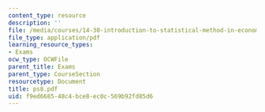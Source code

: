 ```yaml
---
content_type: resource
description: ''
file: /media/courses/14-30-introduction-to-statistical-method-in-economics-spring-2006/f9ed668548c4bce8ec0c569b92fd85d6_ps8.pdf
file_type: application/pdf
learning_resource_types:
- Exams
ocw_type: OCWFile
parent_title: Exams
parent_type: CourseSection
resourcetype: Document
title: ps8.pdf
uid: f9ed6685-48c4-bce8-ec0c-569b92fd85d6
---
```

